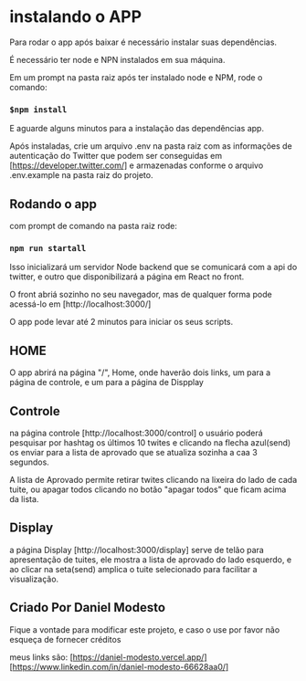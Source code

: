 # instalando o APP

Para rodar o app após baixar é necessário instalar suas dependências.

É necessário ter node e NPN instalados em sua máquina.

Em um prompt na pasta raiz após ter instalado node e NPM, rode o comando:

### `$npm install` 

E aguarde alguns minutos para a instalação das dependências app.

Após instaladas, crie um arquivo .env na pasta raiz com as informações de autenticação do Twitter que podem ser conseguidas em [https://developer.twitter.com/] e armazenadas conforme o arquivo .env.example na pasta raiz do projeto.

## Rodando o app

com prompt de comando na pasta raiz rode:

### `npm run startall`

Isso inicializará um servidor Node backend que se comunicará com a api do twitter, e outro que disponibilizará a página em React no front.

O front abriá sozinho no seu navegador, mas de qualquer forma pode acessá-lo em [http://localhost:3000/]

O app pode levar até 2 minutos para iniciar os seus scripts.

## HOME

O app abrirá na página "/", Home, onde haverão dois links, um para a página de controle, e um para a página de Dispplay

## Controle

na página controle [http://localhost:3000/control] o usuário poderá pesquisar por hashtag os últimos 10 twites e clicando na flecha azul(send) os enviar para a lista de aprovado que se atualiza sozinha a caa 3 segundos.

A lista de Aprovado permite retirar twites clicando na lixeira do lado de cada tuite, ou apagar todos clicando no botão "apagar todos" que ficam acima da lista.

## Display

a página Display [http://localhost:3000/display] serve de telão para apresentação de tuites, ele mostra a lista de aprovado do lado esquerdo, e ao clicar na seta(send) amplica o tuite selecionado para facilitar a visualização.

## Criado Por Daniel Modesto

Fique a vontade para modificar este projeto, e caso o use por favor não esqueça de fornecer créditos

meus links são:
[https://daniel-modesto.vercel.app/]
[https://www.linkedin.com/in/daniel-modesto-66628aa0/]
